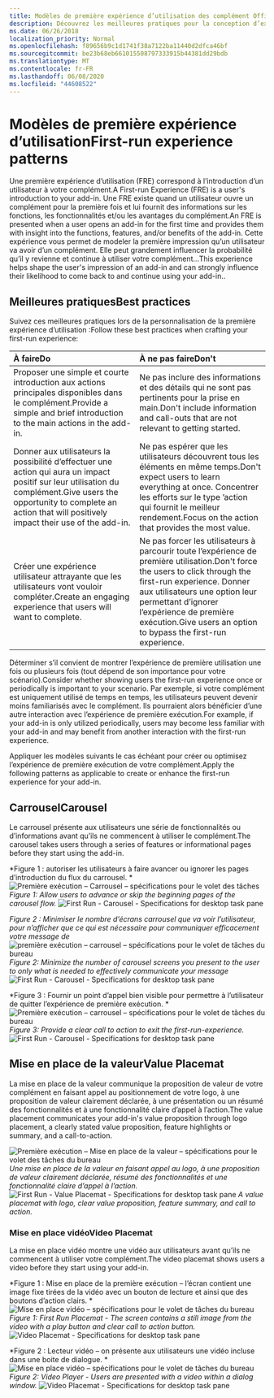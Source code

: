 ```yaml
---
title: Modèles de première expérience d’utilisation des complément Office
description: Découvrez les meilleures pratiques pour la conception d’expériences de première exécution dans des compléments Office.
ms.date: 06/26/2018
localization_priority: Normal
ms.openlocfilehash: f89656b9c1d1741f38a7122ba11440d2dfca46bf
ms.sourcegitcommit: be23b68eb661015508797333915b44381dd29bdb
ms.translationtype: MT
ms.contentlocale: fr-FR
ms.lasthandoff: 06/08/2020
ms.locfileid: "44608522"
---
```

# <a name="first-run-experience-patterns"></a><span data-ttu-id="47ec8-103">Modèles de première expérience d’utilisation</span><span class="sxs-lookup"><span data-stu-id="47ec8-103">First-run experience patterns</span></span>

<span data-ttu-id="47ec8-104">Une première expérience d’utilisation (FRE) correspond à l’introduction d’un utilisateur à votre complément.</span><span class="sxs-lookup"><span data-stu-id="47ec8-104">A First-run Experience (FRE) is a user's introduction to your add-in.</span></span> <span data-ttu-id="47ec8-105">Une FRE existe quand un utilisateur ouvre un complément pour la première fois et lui fournit des informations sur les fonctions, les fonctionnalités et/ou les avantages du complément.</span><span class="sxs-lookup"><span data-stu-id="47ec8-105">An FRE is presented when a user opens an add-in for the first time and provides them with insight into the functions, features, and/or benefits of the add-in.</span></span> <span data-ttu-id="47ec8-106">Cette expérience vous permet de modeler la première impression qu’un utilisateur va avoir d’un complément. Elle peut grandement influencer la probabilité qu’il y revienne et continue à utiliser votre complément...</span><span class="sxs-lookup"><span data-stu-id="47ec8-106">This experience helps shape the user's impression of an add-in and can strongly influence their likelihood to come back to and continue using your add-in..</span></span>

## <a name="best-practices"></a><span data-ttu-id="47ec8-107">Meilleures pratiques</span><span class="sxs-lookup"><span data-stu-id="47ec8-107">Best practices</span></span>


<span data-ttu-id="47ec8-108">Suivez ces meilleures pratiques lors de la personnalisation de la première expérience d’utilisation :</span><span class="sxs-lookup"><span data-stu-id="47ec8-108">Follow these best practices when crafting your first-run experience:</span></span>

|<span data-ttu-id="47ec8-109">À faire</span><span class="sxs-lookup"><span data-stu-id="47ec8-109">Do</span></span>|<span data-ttu-id="47ec8-110">À ne pas faire</span><span class="sxs-lookup"><span data-stu-id="47ec8-110">Don't</span></span>|
|:------|:------|
|<span data-ttu-id="47ec8-111">Proposer une simple et courte introduction aux actions principales disponibles dans le complément.</span><span class="sxs-lookup"><span data-stu-id="47ec8-111">Provide a simple and brief introduction to the main actions in the add-in.</span></span> | <span data-ttu-id="47ec8-112">Ne pas inclure des informations et des détails qui ne sont pas pertinents pour la prise en main.</span><span class="sxs-lookup"><span data-stu-id="47ec8-112">Don't include information and call-outs that are not relevant to getting started.</span></span>
|<span data-ttu-id="47ec8-113">Donner aux utilisateurs la possibilité d’effectuer une action qui aura un impact positif sur leur utilisation du complément.</span><span class="sxs-lookup"><span data-stu-id="47ec8-113">Give users the opportunity to complete an action that will positively impact their use of the add-in.</span></span> | <span data-ttu-id="47ec8-114">Ne pas espérer que les utilisateurs découvrent tous les éléments en même temps.</span><span class="sxs-lookup"><span data-stu-id="47ec8-114">Don't expect users to learn everything at once.</span></span> <span data-ttu-id="47ec8-115">Concentrer les efforts sur le type ’action qui fournit le meilleur rendement.</span><span class="sxs-lookup"><span data-stu-id="47ec8-115">Focus on the action that provides the most value.</span></span>
|<span data-ttu-id="47ec8-116">Créer une expérience utilisateur attrayante que les utilisateurs vont vouloir compléter.</span><span class="sxs-lookup"><span data-stu-id="47ec8-116">Create an engaging experience that users will want to complete.</span></span> | <span data-ttu-id="47ec8-117">Ne pas forcer les utilisateurs à parcourir toute l’expérience de première utilisation.</span><span class="sxs-lookup"><span data-stu-id="47ec8-117">Don't force the users to click through the first-run experience.</span></span> <span data-ttu-id="47ec8-118">Donner aux utilisateurs une option leur permettant d’ignorer l’expérience de première exécution.</span><span class="sxs-lookup"><span data-stu-id="47ec8-118">Give users an option to bypass the first-run experience.</span></span> |



<span data-ttu-id="47ec8-119">Déterminer s’il convient de montrer l’expérience de première utilisation une fois ou plusieurs fois (tout dépend de son importance pour votre scénario).</span><span class="sxs-lookup"><span data-stu-id="47ec8-119">Consider whether showing users the first-run experience once or periodically is important to your scenario.</span></span> <span data-ttu-id="47ec8-120">Par exemple, si votre complément est uniquement utilisé de temps en temps, les utilisateurs peuvent devenir moins familiarisés avec le complément. Ils pourraient alors bénéficier d’une autre interaction avec l’expérience de première exécution.</span><span class="sxs-lookup"><span data-stu-id="47ec8-120">For example, if your add-in is only utilized periodically, users may become less familiar with your add-in and may benefit from another interaction with the first-run experience.</span></span>



<span data-ttu-id="47ec8-121">Appliquer les modèles suivants le cas échéant pour créer ou optimisez l’expérience de première exécution de votre complément.</span><span class="sxs-lookup"><span data-stu-id="47ec8-121">Apply the following patterns as applicable to create or enhance the first-run experience for your add-in.</span></span>



## <a name="carousel"></a><span data-ttu-id="47ec8-122">Carrousel</span><span class="sxs-lookup"><span data-stu-id="47ec8-122">Carousel</span></span>


<span data-ttu-id="47ec8-123">Le carrousel présente aux utilisateurs une série de fonctionnalités ou d’informations avant qu’ils ne commencent à utiliser le complément.</span><span class="sxs-lookup"><span data-stu-id="47ec8-123">The carousel takes users through a series of features or informational pages before they start using the add-in.</span></span>

<span data-ttu-id="47ec8-124">\*Figure 1 : autoriser les utilisateurs à faire avancer ou ignorer les pages d’introduction du flux du carrousel. \* 
 ![Première exécution – Carrousel – spécifications pour le volet des tâches](../images/add-in-FRE-step-1.png)</span><span class="sxs-lookup"><span data-stu-id="47ec8-124">*Figure 1: Allow users to advance or skip the beginning pages of the carousel flow.*
![First Run - Carousel - Specifications for desktop task pane](../images/add-in-FRE-step-1.png)</span></span>



<span data-ttu-id="47ec8-125">*Figure 2 : Minimiser le nombre d’écrans carrousel que va voir l’utilisateur, pour n’afficher que ce qui est nécessaire pour communiquer efficacement votre message de*
![première exécution – carrousel – spécifications pour le volet de tâches du bureau](../images/add-in-FRE-step-2.png)</span><span class="sxs-lookup"><span data-stu-id="47ec8-125">*Figure 2: Minimize the number of carousel screens you present to the user to only what is needed to effectively communicate your message*
![First Run - Carousel - Specifications for desktop task pane](../images/add-in-FRE-step-2.png)</span></span>


<span data-ttu-id="47ec8-126">\*Figure 3 : Fournir un point d’appel bien visible pour permettre à l’utilisateur de quitter l’expérience de première exécution. \* 
 ![Première exécution – carrousel – spécifications pour le volet de tâches du bureau](../images/add-in-FRE-step-3.png)</span><span class="sxs-lookup"><span data-stu-id="47ec8-126">*Figure 3: Provide a clear call to action to exit the first-run-experience.*
![First Run - Carousel - Specifications for desktop task pane](../images/add-in-FRE-step-3.png)</span></span>



## <a name="value-placemat"></a><span data-ttu-id="47ec8-127">Mise en place de la valeur</span><span class="sxs-lookup"><span data-stu-id="47ec8-127">Value Placemat</span></span>

<span data-ttu-id="47ec8-128">La mise en place de la valeur communique la proposition de valeur de votre complément en faisant appel au positionnement de votre logo, à une proposition de valeur clairement déclarée, à une présentation ou un résumé des fonctionnalités et à une fonctionnalité claire d’appel à l’action.</span><span class="sxs-lookup"><span data-stu-id="47ec8-128">The value placement communicates your add-in's value proposition through logo placement, a clearly stated value proposition, feature highlights or summary, and a call-to-action.</span></span>



<span data-ttu-id="47ec8-129">![Première exécution – Mise en place de la valeur – spécifications pour le volet des tâches du bureau](../images/add-in-FRE-value.png)
*Une mise en place de la valeur en faisant appel au logo, à une proposition de valeur clairement déclarée, résumé des fonctionnalités et une fonctionnalité claire d’appel à l’action.*</span><span class="sxs-lookup"><span data-stu-id="47ec8-129">![First Run - Value Placemat - Specifications for desktop task pane](../images/add-in-FRE-value.png)
*A value placemat with logo, clear value proposition, feature summary, and call to action.*</span></span>


### <a name="video-placemat"></a><span data-ttu-id="47ec8-130">Mise en place vidéo</span><span class="sxs-lookup"><span data-stu-id="47ec8-130">Video Placemat</span></span>

<span data-ttu-id="47ec8-131">La mise en place vidéo montre une vidéo aux utilisateurs avant qu’ils ne commencent à utiliser votre complément.</span><span class="sxs-lookup"><span data-stu-id="47ec8-131">The video placemat shows users a video before they start using your add-in.</span></span>


<span data-ttu-id="47ec8-132">\*Figure 1 : Mise en place de la première exécution – l’écran contient une image fixe tirées de la vidéo avec un bouton de lecture et ainsi que des boutons d’action clairs. \* ![Mise en place vidéo – spécifications pour le volet de tâches du bureau](../images/add-in-FRE-video.png)</span><span class="sxs-lookup"><span data-stu-id="47ec8-132">*Figure 1: First Run Placemat - The screen contains a still image from the video with a play button and clear call to action button.*![Video Placemat - Specifications for desktop task pane](../images/add-in-FRE-video.png)</span></span>



<span data-ttu-id="47ec8-133">\*Figure 2 : Lecteur vidéo – on présente aux utilisateurs une vidéo incluse dans une boite de dialogue. \*
![Mise en place vidéo – spécifications pour le volet de tâches du bureau](../images/add-in-FRE-video-dialog.png)</span><span class="sxs-lookup"><span data-stu-id="47ec8-133">*Figure 2: Video Player - Users are presented with a video within a dialog window.*
![Video Placemat - Specifications for desktop task pane](../images/add-in-FRE-video-dialog.png)</span></span>
